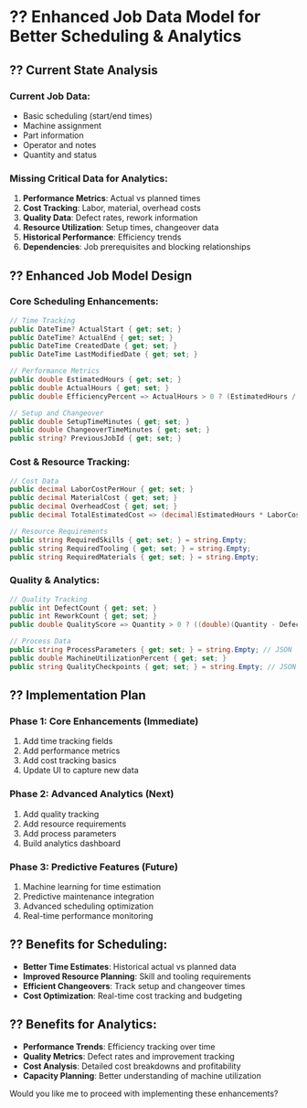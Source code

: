 # ?? Enhanced Job Data Model for Better Scheduling & Analytics

## ?? **Current State Analysis**

### **Current Job Data:**
- Basic scheduling (start/end times)
- Machine assignment
- Part information
- Operator and notes
- Quantity and status

### **Missing Critical Data for Analytics:**
1. **Performance Metrics**: Actual vs planned times
2. **Cost Tracking**: Labor, material, overhead costs
3. **Quality Data**: Defect rates, rework information
4. **Resource Utilization**: Setup times, changeover data
5. **Historical Performance**: Efficiency trends
6. **Dependencies**: Job prerequisites and blocking relationships

## ?? **Enhanced Job Model Design**

### **Core Scheduling Enhancements:**
```csharp
// Time Tracking
public DateTime? ActualStart { get; set; }
public DateTime? ActualEnd { get; set; }
public DateTime CreatedDate { get; set; }
public DateTime LastModifiedDate { get; set; }

// Performance Metrics
public double EstimatedHours { get; set; }
public double ActualHours { get; set; }
public double EfficiencyPercent => ActualHours > 0 ? (EstimatedHours / ActualHours) * 100 : 0;

// Setup and Changeover
public double SetupTimeMinutes { get; set; }
public double ChangeoverTimeMinutes { get; set; }
public string? PreviousJobId { get; set; }
```

### **Cost & Resource Tracking:**
```csharp
// Cost Data
public decimal LaborCostPerHour { get; set; }
public decimal MaterialCost { get; set; }
public decimal OverheadCost { get; set; }
public decimal TotalEstimatedCost => (decimal)EstimatedHours * LaborCostPerHour + MaterialCost + OverheadCost;

// Resource Requirements
public string RequiredSkills { get; set; } = string.Empty;
public string RequiredTooling { get; set; } = string.Empty;
public string RequiredMaterials { get; set; } = string.Empty;
```

### **Quality & Analytics:**
```csharp
// Quality Tracking
public int DefectCount { get; set; }
public int ReworkCount { get; set; }
public double QualityScore => Quantity > 0 ? ((double)(Quantity - DefectCount) / Quantity) * 100 : 100;

// Process Data
public string ProcessParameters { get; set; } = string.Empty; // JSON
public double MachineUtilizationPercent { get; set; }
public string QualityCheckpoints { get; set; } = string.Empty; // JSON
```

## ?? **Implementation Plan**

### **Phase 1: Core Enhancements (Immediate)**
1. Add time tracking fields
2. Add performance metrics
3. Add cost tracking basics
4. Update UI to capture new data

### **Phase 2: Advanced Analytics (Next)**
1. Add quality tracking
2. Add resource requirements
3. Add process parameters
4. Build analytics dashboard

### **Phase 3: Predictive Features (Future)**
1. Machine learning for time estimation
2. Predictive maintenance integration
3. Advanced scheduling optimization
4. Real-time performance monitoring

## ?? **Benefits for Scheduling:**
- **Better Time Estimates**: Historical actual vs planned data
- **Improved Resource Planning**: Skill and tooling requirements
- **Efficient Changeovers**: Track setup and changeover times
- **Cost Optimization**: Real-time cost tracking and budgeting

## ?? **Benefits for Analytics:**
- **Performance Trends**: Efficiency tracking over time
- **Quality Metrics**: Defect rates and improvement tracking
- **Cost Analysis**: Detailed cost breakdowns and profitability
- **Capacity Planning**: Better understanding of machine utilization

Would you like me to proceed with implementing these enhancements?